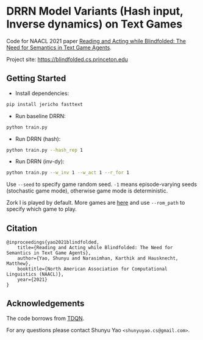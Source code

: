 # DRRN Model Variants (Hash input, Inverse dynamics) on Text Games 

Code for NAACL 2021 paper [Reading and Acting while Blindfolded: The Need for Semantics in Text Game Agents](https://arxiv.org/abs/2103.13552).

Project site: https://blindfolded.cs.princeton.edu

## Getting Started

- Install dependencies:
```bash
pip install jericho fasttext
```
- Run baseline DRRN:
```bash
python train.py
```

- Run DRRN (hash):
```bash
python train.py --hash_rep 1
```

- Run DRRN (inv-dy):
```bash
python train.py --w_inv 1 --w_act 1 --r_for 1
```

Use ``--seed`` to specify game random seed. ``-1`` means episode-varying seeds (stochastic game mode), otherwise game mode is deterministic.

Zork I is played by default. More games are [here](https://github.com/princeton-nlp/calm-textgame/tree/master/games) and use ``--rom_path`` to specify which game to play.

## Citation
```
@inproceedings{yao2021blindfolded,
    title={Reading and Acting while Blindfolded: The Need for Semantics in Text Game Agents},
    author={Yao, Shunyu and Narasimhan, Karthik and Hausknecht, Matthew},
    booktitle={North American Association for Computational Linguistics (NAACL)},
    year={2021}
}
```
## Acknowledgements
The code borrows from [TDQN](https://github.com/microsoft/tdqn). 

For any questions please contact Shunyu Yao `<shunyuyao.cs@gmail.com>`.
